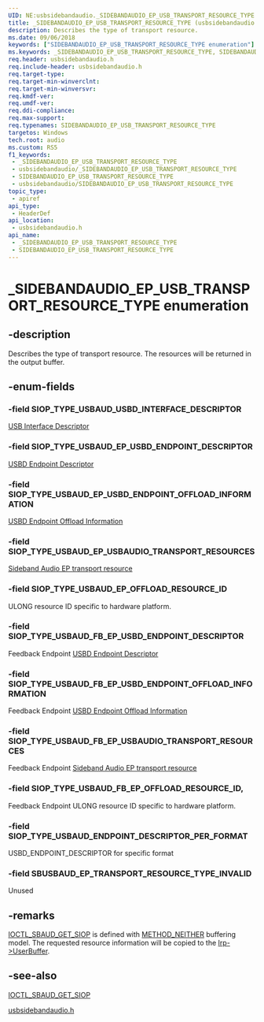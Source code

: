 ```yaml
---
UID: NE:usbsidebandaudio._SIDEBANDAUDIO_EP_USB_TRANSPORT_RESOURCE_TYPE
title: _SIDEBANDAUDIO_EP_USB_TRANSPORT_RESOURCE_TYPE (usbsidebandaudio.h)
description: Describes the type of transport resource.
ms.date: 09/06/2018
keywords: ["SIDEBANDAUDIO_EP_USB_TRANSPORT_RESOURCE_TYPE enumeration"]
ms.keywords: _SIDEBANDAUDIO_EP_USB_TRANSPORT_RESOURCE_TYPE, SIDEBANDAUDIO_EP_USB_TRANSPORT_RESOURCE_TYPE,
req.header: usbsidebandaudio.h
req.include-header: usbsidebandaudio.h
req.target-type: 
req.target-min-winverclnt: 
req.target-min-winversvr: 
req.kmdf-ver: 
req.umdf-ver: 
req.ddi-compliance: 
req.max-support: 
req.typenames: SIDEBANDAUDIO_EP_USB_TRANSPORT_RESOURCE_TYPE
targetos: Windows
tech.root: audio
ms.custom: RS5
f1_keywords:
 - _SIDEBANDAUDIO_EP_USB_TRANSPORT_RESOURCE_TYPE
 - usbsidebandaudio/_SIDEBANDAUDIO_EP_USB_TRANSPORT_RESOURCE_TYPE
 - SIDEBANDAUDIO_EP_USB_TRANSPORT_RESOURCE_TYPE
 - usbsidebandaudio/SIDEBANDAUDIO_EP_USB_TRANSPORT_RESOURCE_TYPE
topic_type:
 - apiref
api_type:
 - HeaderDef
api_location:
 - usbsidebandaudio.h
api_name:
 - _SIDEBANDAUDIO_EP_USB_TRANSPORT_RESOURCE_TYPE
 - SIDEBANDAUDIO_EP_USB_TRANSPORT_RESOURCE_TYPE
---
```


# _SIDEBANDAUDIO_EP_USB_TRANSPORT_RESOURCE_TYPE enumeration


## -description

Describes the type of transport resource. The resources will be returned in the output buffer.

## -enum-fields

### -field SIOP_TYPE_USBAUD_USBD_INTERFACE_DESCRIPTOR

[USB Interface Descriptor](../usbspec/ns-usbspec-_usb_interface_descriptor.md)

### -field SIOP_TYPE_USBAUD_EP_USBD_ENDPOINT_DESCRIPTOR 

[USBD Endpoint Descriptor](../usbspec/ns-usbspec-_usb_endpoint_descriptor.md)

### -field SIOP_TYPE_USBAUD_EP_USBD_ENDPOINT_OFFLOAD_INFORMATION 

[USBD Endpoint Offload Information](../usb/ns-usb-_usbd_endpoint_offload_information.md)

### -field SIOP_TYPE_USBAUD_EP_USBAUDIO_TRANSPORT_RESOURCES

[Sideband Audio EP transport resource](./ns-usbsidebandaudio-_sidebandaudio_ep_usbaudio_transport_resources.md)

### -field SIOP_TYPE_USBAUD_EP_OFFLOAD_RESOURCE_ID

ULONG resource ID specific to hardware platform.

### -field SIOP_TYPE_USBAUD_FB_EP_USBD_ENDPOINT_DESCRIPTOR

Feedback Endpoint [USBD Endpoint Descriptor](../usbspec/ns-usbspec-_usb_endpoint_descriptor.md)

### -field SIOP_TYPE_USBAUD_FB_EP_USBD_ENDPOINT_OFFLOAD_INFORMATION

Feedback Endpoint [USBD Endpoint Offload Information](../usb/ns-usb-_usbd_endpoint_offload_information.md)

### -field SIOP_TYPE_USBAUD_FB_EP_USBAUDIO_TRANSPORT_RESOURCES

Feedback Endpoint [Sideband Audio EP transport resource](./ns-usbsidebandaudio-_sidebandaudio_ep_usbaudio_transport_resources.md)

### -field SIOP_TYPE_USBAUD_FB_EP_OFFLOAD_RESOURCE_ID,

Feedback Endpoint ULONG resource ID specific to hardware platform.

### -field SIOP_TYPE_USBAUD_ENDPOINT_DESCRIPTOR_PER_FORMAT

USBD_ENDPOINT_DESCRIPTOR for specific format

### -field SBUSBAUD_EP_TRANSPORT_RESOURCE_TYPE_INVALID

Unused

## -remarks
[IOCTL_SBAUD_GET_SIOP](../sidebandaudio/ni-sidebandaudio-ioctl_sbaud_get_siop.md) is defined with [METHOD_NEITHER](/windows-hardware/drivers/kernel/using-neither-buffered-nor-direct-i-o) buffering model. The requested resource information will be copied to the [Irp->UserBuffer](../wdm/ns-wdm-_irp.md).

## -see-also
[IOCTL_SBAUD_GET_SIOP](../sidebandaudio/ni-sidebandaudio-ioctl_sbaud_get_siop.md)

[usbsidebandaudio.h](index.md)